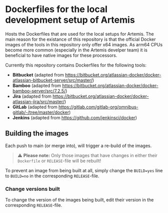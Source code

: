 # Dockerfiles for the local development setup of Artemis

Hosts the Dockerfiles that are used for the local setups for Artemis.
The main reason for the existance of this repository is that the official Docker images of the tools in this repository only offer x64 images. As arm64 CPUs become more common (especially in the Artemis develper team) it is beneficial to have native images for these processors.

Currently this repository contains Dockerfiles for the following tools:

- __Bitbucket__ (adapted from <https://bitbucket.org/atlassian-docker/docker-atlassian-bitbucket-server/src/master/>)
- __Bamboo__ (adapted from <https://bitbucket.org/atlassian-docker/docker-bamboo-server/src/7.2.5/>)
- __Jira__ (adapted from <https://bitbucket.org/atlassian-docker/docker-atlassian-jira/src/master/>)
- __GitLab__ (adapted from <https://gitlab.com/gitlab-org/omnibus-gitlab/-/tree/master/docker>)
- __Jenkins__ (adapted from <https://github.com/jenkinsci/docker>)

## Building the images

Each push to main (or merge into), will trigger a re-build of the images.

> :warning: __Please note:__ Only those images that have changes in either their `Dockerfile` or `RELEASE`-file will be rebuilt!

To prevent an image from being built at all, simply change the `BUILD=yes` line to `BUILD=no` in the corresponding `RELEASE`-file.

### Change versions built

To change the version of the images being built, edit their version in the corresponding `RELEASE`-file.
